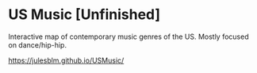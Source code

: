 # US Music [Unfinished]

Interactive map of contemporary music genres of the US. Mostly focused on dance/hip-hip.

https://julesblm.github.io/USMusic/
